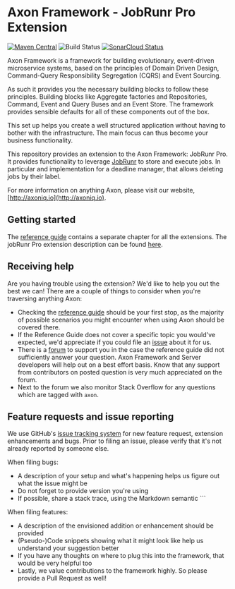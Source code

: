 # Axon Framework - JobRunr Pro Extension

[![Maven Central](https://maven-badges.herokuapp.com/maven-central/org.axonframework.extensions.jobrunrpro/axon-jobrunrpro/badge.svg)](https://maven-badges.herokuapp.com/maven-central/org.axonframework.extensions.jobrunrpro/axon-jobrunrpro/)
![Build Status](https://github.com/AxonFramework/extension-jobrunrpro/workflows/JobRunr%20Pro%20Extension/badge.svg?branch=main)
[![SonarCloud Status](https://sonarcloud.io/api/project_badges/measure?project=AxonFramework_extension-jobrunrpro&metric=alert_status)](https://sonarcloud.io/dashboard?id=AxonFramework_extension-jobrunrpro)

Axon Framework is a framework for building evolutionary, event-driven microservice systems,
based on the principles of Domain Driven Design, Command-Query Responsibility Segregation (CQRS) and Event Sourcing.

As such it provides you the necessary building blocks to follow these principles.
Building blocks like Aggregate factories and Repositories, Command, Event and Query Buses and an Event Store.
The framework provides sensible defaults for all of these components out of the box.

This set up helps you create a well structured application without having to bother with the infrastructure.
The main focus can thus become your business functionality.

This repository provides an extension to the Axon Framework: JobRunr Pro.
It provides functionality to leverage [JobRunr](https://www.jobrunr.io/) to store and execute jobs. In particular and
implementation for a deadline manager, that allows deleting jobs by their label.

For more information on anything Axon, please visit our website, [http://axoniq.io](http://axoniq.io).

## Getting started

The [reference guide](https://docs.axoniq.io) contains a separate chapter for all the extensions.
The jobRunr Pro extension description can be found [here](https://docs.axoniq.io/reference-guide/extensions/jobrunrpro).

## Receiving help

Are you having trouble using the extension?
We'd like to help you out the best we can!
There are a couple of things to consider when you're traversing anything Axon:

* Checking the [reference guide](https://docs.axoniq.io/reference-guide/extensions/jobrunrpro) should be your first
  stop,
  as the majority of possible scenarios you might encounter when using Axon should be covered there.
* If the Reference Guide does not cover a specific topic you would've expected,
  we'd appreciate if you could file an [issue](https://github.com/AxonIQ/reference-guide/issues) about it for us.
* There is a [forum](https://discuss.axoniq.io/) to support you in the case the reference guide did not sufficiently
  answer your question.
  Axon Framework and Server developers will help out on a best effort basis.
  Know that any support from contributors on posted question is very much appreciated on the forum.
* Next to the forum we also monitor Stack Overflow for any questions which are tagged with `axon`.

## Feature requests and issue reporting

We use GitHub's [issue tracking system](https://github.com/AxonFramework/extension-jobrunrpro/issues) for new feature
request, extension enhancements and bugs.
Prior to filing an issue, please verify that it's not already reported by someone else.

When filing bugs:

* A description of your setup and what's happening helps us figure out what the issue might be
* Do not forget to provide version you're using
* If possible, share a stack trace, using the Markdown semantic ```

When filing features:

* A description of the envisioned addition or enhancement should be provided
* (Pseudo-)Code snippets showing what it might look like help us understand your suggestion better
* If you have any thoughts on where to plug this into the framework, that would be very helpful too
* Lastly, we value contributions to the framework highly. So please provide a Pull Request as well!
 